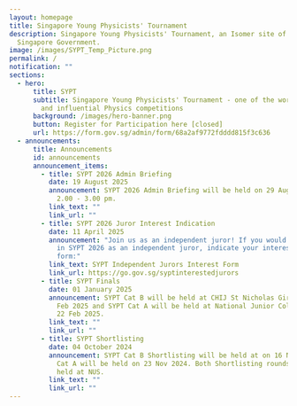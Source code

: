 ```yaml
---
layout: homepage
title: Singapore Young Physicists' Tournament
description: Singapore Young Physicists' Tournament, an Isomer site of the
  Singapore Government.
image: /images/SYPT_Temp_Picture.png
permalink: /
notification: ""
sections:
  - hero:
      title: SYPT
      subtitle: Singapore Young Physicists' Tournament - one of the world's foremost
        and influential Physics competitions
      background: /images/hero-banner.png
      button: Register for Participation here [closed]
      url: https://form.gov.sg/admin/form/68a2af9772fdddd815f3c636
  - announcements:
      title: Announcements
      id: announcements
      announcement_items:
        - title: SYPT 2026 Admin Briefing
          date: 19 August 2025
          announcement: SYPT 2026 Admin Briefing will be held on 29 Aug 2025 online from
            2.00 - 3.00 pm.
          link_text: ""
          link_url: ""
        - title: SYPT 2026 Juror Interest Indication
          date: 11 April 2025
          announcement: "Join us as an independent juror! If you would like to participate
            in SYPT 2026 as an independent juror, indicate your interest in this
            form:"
          link_text: SYPT Independent Jurors Interest Form
          link_url: https://go.gov.sg/syptinterestedjurors
        - title: SYPT Finals
          date: 01 January 2025
          announcement: SYPT Cat B will be held at CHIJ St Nicholas Girls' School on 15
            Feb 2025 and SYPT Cat A will be held at National Junior College on
            22 Feb 2025.
          link_text: ""
          link_url: ""
        - title: SYPT Shortlisting
          date: 04 October 2024
          announcement: SYPT Cat B Shortlisting will be held at on 16 Nov 2024 and SYPT
            Cat A will be held on 23 Nov 2024. Both Shortlisting rounds will be
            held at NUS.
          link_text: ""
          link_url: ""
---
```


